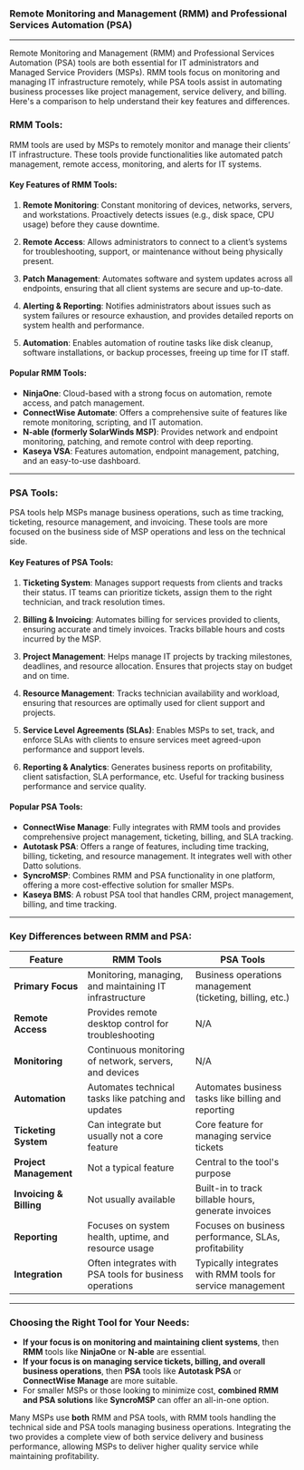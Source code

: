 ### Remote Monitoring and Management (RMM) and Professional Services Automation (PSA)

---

Remote Monitoring and Management (RMM) and Professional Services Automation (PSA) tools are both essential for IT administrators and Managed Service Providers (MSPs). RMM tools focus on monitoring and managing IT infrastructure remotely, while PSA tools assist in automating business processes like project management, service delivery, and billing. Here's a comparison to help understand their key features and differences.

### **RMM Tools**:
RMM tools are used by MSPs to remotely monitor and manage their clients’ IT infrastructure. These tools provide functionalities like automated patch management, remote access, monitoring, and alerts for IT systems.

#### Key Features of RMM Tools:
1. **Remote Monitoring**: Constant monitoring of devices, networks, servers, and workstations. Proactively detects issues (e.g., disk space, CPU usage) before they cause downtime.
   
2. **Remote Access**: Allows administrators to connect to a client’s systems for troubleshooting, support, or maintenance without being physically present.

3. **Patch Management**: Automates software and system updates across all endpoints, ensuring that all client systems are secure and up-to-date.

4. **Alerting & Reporting**: Notifies administrators about issues such as system failures or resource exhaustion, and provides detailed reports on system health and performance.

5. **Automation**: Enables automation of routine tasks like disk cleanup, software installations, or backup processes, freeing up time for IT staff.

#### Popular RMM Tools:
- **NinjaOne**: Cloud-based with a strong focus on automation, remote access, and patch management.
- **ConnectWise Automate**: Offers a comprehensive suite of features like remote monitoring, scripting, and IT automation.
- **N-able (formerly SolarWinds MSP)**: Provides network and endpoint monitoring, patching, and remote control with deep reporting.
- **Kaseya VSA**: Features automation, endpoint management, patching, and an easy-to-use dashboard.

---

### **PSA Tools**:
PSA tools help MSPs manage business operations, such as time tracking, ticketing, resource management, and invoicing. These tools are more focused on the business side of MSP operations and less on the technical side.

#### Key Features of PSA Tools:
1. **Ticketing System**: Manages support requests from clients and tracks their status. IT teams can prioritize tickets, assign them to the right technician, and track resolution times.
   
2. **Billing & Invoicing**: Automates billing for services provided to clients, ensuring accurate and timely invoices. Tracks billable hours and costs incurred by the MSP.

3. **Project Management**: Helps manage IT projects by tracking milestones, deadlines, and resource allocation. Ensures that projects stay on budget and on time.

4. **Resource Management**: Tracks technician availability and workload, ensuring that resources are optimally used for client support and projects.

5. **Service Level Agreements (SLAs)**: Enables MSPs to set, track, and enforce SLAs with clients to ensure services meet agreed-upon performance and support levels.

6. **Reporting & Analytics**: Generates business reports on profitability, client satisfaction, SLA performance, etc. Useful for tracking business performance and service quality.

#### Popular PSA Tools:
- **ConnectWise Manage**: Fully integrates with RMM tools and provides comprehensive project management, ticketing, billing, and SLA tracking.
- **Autotask PSA**: Offers a range of features, including time tracking, billing, ticketing, and resource management. It integrates well with other Datto solutions.
- **SyncroMSP**: Combines RMM and PSA functionality in one platform, offering a more cost-effective solution for smaller MSPs.
- **Kaseya BMS**: A robust PSA tool that handles CRM, project management, billing, and time tracking.

---

### **Key Differences between RMM and PSA**:

| Feature                    | RMM Tools                                              | PSA Tools                                         |
|----------------------------|--------------------------------------------------------|--------------------------------------------------|
| **Primary Focus**           | Monitoring, managing, and maintaining IT infrastructure | Business operations management (ticketing, billing, etc.) |
| **Remote Access**           | Provides remote desktop control for troubleshooting     | N/A                                               |
| **Monitoring**              | Continuous monitoring of network, servers, and devices  | N/A                                               |
| **Automation**              | Automates technical tasks like patching and updates     | Automates business tasks like billing and reporting |
| **Ticketing System**        | Can integrate but usually not a core feature            | Core feature for managing service tickets         |
| **Project Management**      | Not a typical feature                                  | Central to the tool's purpose                     |
| **Invoicing & Billing**     | Not usually available                                  | Built-in to track billable hours, generate invoices |
| **Reporting**               | Focuses on system health, uptime, and resource usage    | Focuses on business performance, SLAs, profitability |
| **Integration**             | Often integrates with PSA tools for business operations | Typically integrates with RMM tools for service management |

---

### **Choosing the Right Tool for Your Needs**:
- **If your focus is on monitoring and maintaining client systems**, then **RMM** tools like **NinjaOne** or **N-able** are essential.
- **If your focus is on managing service tickets, billing, and overall business operations**, then **PSA** tools like **Autotask PSA** or **ConnectWise Manage** are more suitable.
- For smaller MSPs or those looking to minimize cost, **combined RMM and PSA solutions** like **SyncroMSP** can offer an all-in-one option.

Many MSPs use **both** RMM and PSA tools, with RMM tools handling the technical side and PSA tools managing business operations. Integrating the two provides a complete view of both service delivery and business performance, allowing MSPs to deliver higher quality service while maintaining profitability.
